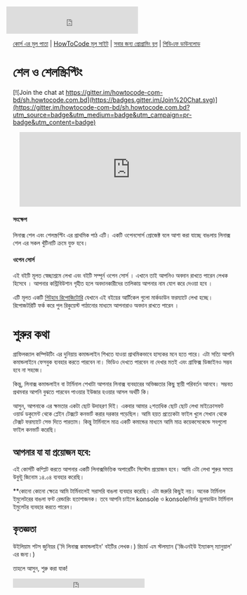 <iframe src="https://www.facebook.com/plugins/likebox.php?href=https%3A%2F%2Fwww.facebook.com%2Fhowtocode.com.bd&amp;width&amp;height=62&amp;colorscheme=light&amp;show_faces=false&amp;header=false&amp;stream=false&amp;show_border=false&amp;appId=353725671441956" scrolling="no" frameborder="0" style="border:none; overflow:hidden; height:62px; margin-left:-15px;" allowTransparency="true"></iframe>

[কোর্স এর মুল পাতা](http://sh.howtocode.com.bd/) | [HowToCode মূল সাইট](http://www.howtocode.com.bd/) | [সবার জন্য প্রোগ্রামিং ব্লগ](http://blog.howtocode.com.bd/) | [পিডিএফ ডাউনলোড](https://www.gitbook.com/download/pdf/book/howtocode-com-bd/-sh)     

# শেল ও শেলস্ক্রিপ্টিং  

[![Join the chat at https://gitter.im/howtocode-com-bd/sh.howtocode.com.bd](https://badges.gitter.im/Join%20Chat.svg)](https://gitter.im/howtocode-com-bd/sh.howtocode.com.bd?utm_source=badge&utm_medium=badge&utm_campaign=pr-badge&utm_content=badge)

<iframe scrolling="auto" frameborder="0" style="border:none; overflow:hidden; height:170px; width:100%; margin-left: 15;" allowTransparency="true" src="http://api.howtocode.com.bd/contrib/sh"></iframe> 


#### সংক্ষেপ

লিনাক্স শেল এবং শেলস্ক্রপ্টিং এর প্রাথমিক পাঠ এটি। একটি ওপেনসোর্স প্রোজেক্ট বলে আশা করা যাচ্ছে বাঙলায় লিনাক্স শেল এর সকল খুঁটিনাটি ক্রমে যুক্ত হবে।

#### ওপেন সোর্স

এই বইটি মূলত স্বেচ্ছাশ্রমে লেখা এবং বইটি সম্পূর্ন ওপেন সোর্স । এখানে তাই আপনিও অবদান রাখতে পারেন লেখক হিসেবে । আপনার কন্ট্রিবিউশান গৃহীত হলে অবদানকারীদের তালিকায় আপনার নাম যোগ করে দেওয়া হবে ।

এটি মূলত একটি [গিটহাব রিপোজিটোরি](https://github.com/howtocode-com-bd/sh.howtocode.com.bd) যেখানে এই বইয়ের আর্টিকেল গুলো মার্কডাউন ফরম্যাটে লেখা হচ্ছে। রিপোজটরিটি ফর্ক করে পুল রিকুয়েস্ট পাঠানোর মাধ্যমে আপনারাও অবদান রাখতে পারেন ।


# শুরুর কথা #

গ্রাফিলক্যাল কম্পিউটিং এর দুনিয়ায় কমান্ডলাইন শিখতে যাওয়া প্রাথমিকভাবে হাস্যকর মনে হতে পারে। এটা সত্যি আপনি কমান্ডলাইনে ফেসবুক ব্যবহার করতে পারবেন না। ভিডিও দেখতে পারবেন না দেখার মতই এবং গ্রাফিক্স ডিজাইনও সম্ভব হবে না সহজে।

কিন্তু, লিনাক্স কমান্ডলাইন বা টার্মিনাল শেখাটা আপনার লিনাক্স ব্যবহারের অভিজ্ঞতার কিছু স্থায়ী পরিবর্তন আনবে। সম্ভবত প্রথমবার আপনি বুঝতে পারবেন পাওয়ার ইউজার হওয়ার আসল অর্থটি কি।

আসুন, আপনাকে এর ক্ষমতার একটা ছোট উদাহরণ দিই। একবার আমার ২শতাধিক ছোট ছোট লেখা মাইক্রোসফট ওয়ার্ড ডকুমেন্ট থেকে প্লেইন টেক্সটে কনভার্ট করার দরকার পড়েছিল। আমি হয়ত প্রত্যেকটা ফাইল খুলে সেখান থেকে টেক্সট ফরম্যাটে সেভ দিতে পারতাম। কিন্তু টার্মিনালে মাত্র একটি কমান্ডের মাধ্যমে আমি মাত্র কয়েকসেকেন্ডে সবগুলো ফাইল কনভার্ট করেছি।

## আপনার যা যা প্রয়োজন হবে: ##

এই কোর্সটি কম্প্লিট করতে আপনার একটি লিনাক্সভিত্তিক অপারেটিং সিস্টেম প্রয়োজন হবে। আমি এটা লেখা শুরুর সময়ে উবুন্টু জিনোম ১৪.০৪ ব্যবহার করেছি।

**কোনো কোনো ক্ষেত্রে আমি টার্মিনালেই সরাসরি বাঙলা ব্যবহার করেছি। এটা জরুরি কিছুই নয়। অনেক টার্মিনাল ইমুলেটরের বাঙলা ফন্ট রেন্ডারিং হতাশাজনক। তবে আপনি চাইলে konsole ও konsoleনির্ভর ড্রপডাউন টার্মিনাল ইমুলেটর ব্যবহার করতে পারেন।

## কৃতজ্ঞতা ##

উইলিয়াম শটস জুনিয়র ('দি লিনাক্স কমান্ডলাইন' বইটির লেখক।)
রিচার্ড এম স্টলম্যান ('জিএনইউ ইম্যাকস্ ম্যানুয়াল' এর জন্য।)

তাহলে আসুন, শুরু করা যাক!

<iframe src="https://www.facebook.com/plugins/like.php?href=http%3A%2F%2Fsh.howtocode.com.bd&amp;width&amp;layout=button_count&amp;action=like&amp;show_faces=false&amp;share=true&amp;height=21&amp;appId=353725671441956" scrolling="no" frameborder="0" style="border:none; overflow:hidden; height:21px;" allowTransparency="true"></iframe>

